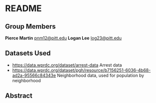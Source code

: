 # README

## Group Members
**Pierce Martin** pnm12@pitt.edu
**Logan Lee** log23@pitt.edu

## Datasets Used
* https://data.wprdc.org/dataset/arrest-data Arrest data
* https://data.wprdc.org/dataset/pgh/resource/b7156251-6036-4b68-ad2a-95566c84343e Neighborhood data, used for population by neighborhood

## Abstract